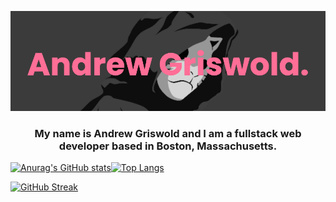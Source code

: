 ![Masterhead](/bannerImageProfile.png)
<h3 align="center">My name is Andrew Griswold and I am a fullstack web developer based in Boston, Massachusetts.
</h3>

[![Anurag's GitHub stats](https://github-readme-stats.vercel.app/api?username=ThaGrza&show_icons=true&theme=dracula)](https://github.com/anuraghazra/github-readme-stats)[![Top Langs](https://github-readme-stats.vercel.app/api/top-langs/?username=ThaGrza&layout=compact&theme=dracula)](https://github.com/ThaGrza/github-readme-stats)

[![GitHub Streak](https://github-readme-streak-stats.herokuapp.com/?user=ThaGrza&theme=dracula)](https://git.io/streak-stats)
